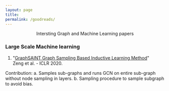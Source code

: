 ```yaml
---
layout: page
title: 
permalink: /goodreads/
---
```



<p align="center">
Intersting Graph and Machine Learning papers
</p>

### Large Scale Machine learning

1. "[GraphSAINT Graph Sampling Based Inductive Learning Method](www.openreview.net/pdf?id=BJe8pkHFwS)"
<br> Zeng et al. - ICLR 2020.
 
  Contribution:
  a. Samples sub-graphs and runs GCN on entire sub-graph without node sampling in layers.
  b. Sampling procedure to sample subgraph to avoid bias.
  

  
  
